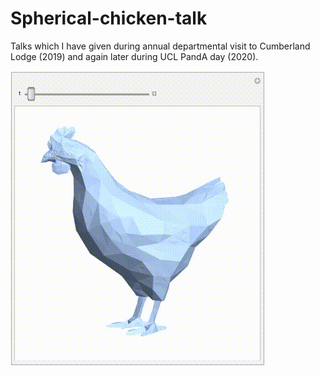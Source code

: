# Spherical-chicken-talk
Talks which I have given during annual departmental visit to Cumberland Lodge (2019) and again later during UCL PandA day (2020). 

![Alt Text](https://github.com/Dom98/Spherical-chicken-talk/blob/main/chicken.gif)
